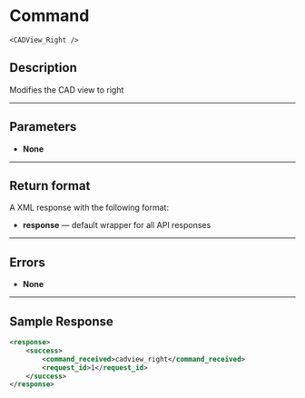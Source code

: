 # Command

    <CADView_Right />

## Description

Modifies the CAD view to right

***

## Parameters
- **None**

***

## Return format
A XML response with the following format:

- **response** — default wrapper for all API responses

***

## Errors
- **None**

***

## Sample Response
```xml
<response>
	<success>
		<command_received>cadview_right</command_received>
		<request_id>1</request_id>
	</success>
</response>
```
